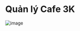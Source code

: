 # Quản lý Cafe 3K
![image](https://github.com/user-attachments/assets/99a367c2-56dd-49e7-b75e-087991ee4448)
